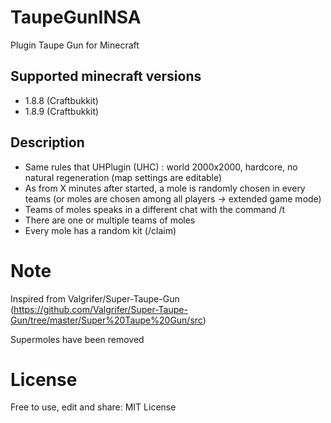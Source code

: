 # TaupeGunINSA
Plugin Taupe Gun for Minecraft 
## Supported minecraft versions
- 1.8.8 (Craftbukkit)
- 1.8.9 (Craftbukkit)

## Description
- Same rules that UHPlugin (UHC) : world 2000x2000, hardcore, no natural regeneration (map settings are editable)
- As from X minutes after started, a mole is randomly chosen in every teams (or moles are chosen among all players -> extended game mode)
- Teams of moles speaks in a different chat with the command /t <message>
- There are one or multiple teams of moles
- Every mole has a random kit (/claim)

# Note
Inspired from Valgrifer/Super-Taupe-Gun 
(https://github.com/Valgrifer/Super-Taupe-Gun/tree/master/Super%20Taupe%20Gun/src)

Supermoles have been removed

# License
Free to use, edit and share: 
MIT License
